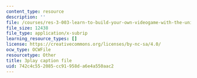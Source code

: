 ```yaml
---
content_type: resource
description: ''
file: /courses/res-3-003-learn-to-build-your-own-videogame-with-the-unity-game-engine-and-microsoft-kinect-january-iap-2017/742c4c552085cc91958da6e4a550aac2_jQtaHCk9PLQ.srt
file_size: 12438
file_type: application/x-subrip
learning_resource_types: []
license: https://creativecommons.org/licenses/by-nc-sa/4.0/
ocw_type: OCWFile
resourcetype: Other
title: 3play caption file
uid: 742c4c55-2085-cc91-958d-a6e4a550aac2
---
```

